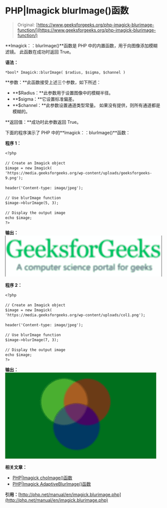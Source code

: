 # PHP|Imagick blurImage()函数

> Original: [https://www.geeksforgeeks.org/php-imagick-blurimage-function/](https://www.geeksforgeeks.org/php-imagick-blurimage-function/)

**Imagick：：blurImage()**函数是 PHP 中的内置函数，用于向图像添加模糊滤镜。 此函数在成功时返回 True。

**语法：**

```
*bool* Imagick::blurImage( $radius, $sigma, $channel )
```

**参数：**此函数接受上述三个参数，如下所述：

*   **$Radius：**此参数用于设置图像中的模糊半径。
*   **$sigma：**它设置标准偏差。
*   **$channel：**此参数设置通道类型常量。 如果没有提供，则所有通道都是模糊的。

**返回值：**成功时此参数返回 True。

下面的程序演示了 PHP 中的**Imagick：：blurImage()**函数：

**程序 1：**

```
<?php

// Create an Imagick object
$image = new Imagick(
'https://media.geeksforgeeks.org/wp-content/uploads/geeksforgeeks-9.png');

header('Content-type: image/jpeg');

// Use blurImage function
$image->blurImage(5, 3);

// Display the output image
echo $image;
?>
```

**输出：**
![blur image](img/587aaf45d52a19f8fa603e80f3fb301b.png)

**程序 2：**

```
<?php

// Create an Imagick object
$image = new Imagick(
'https://media.geeksforgeeks.org/wp-content/uploads/col1.png');

header('Content-type: image/jpeg');

// Use blurImage function
$image->blurImage(7, 3);

// Display the output image
echo $image;
?>
```

**输出：**
![blur image](img/547ee032f901d96cd50c27a67076539d.png)

**相关文章：**

*   [PHP|Imagick choImage()函数](https://www.geeksforgeeks.org/php-imagick-chopimage-function/)
*   [PHP|Imagick AdaptiveBlurImage()函数](https://www.geeksforgeeks.org/php-imagickadaptiveblurimage-function/)

**引用：**[http://php.net/manual/en/imagick.blurimage.php](http://php.net/manual/en/imagick.blurimage.php)